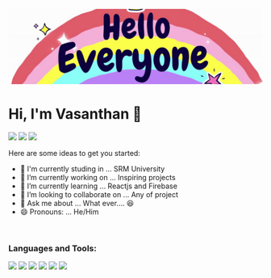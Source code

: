 <p>
  <img src="https://raw.githubusercontent.com/Vivekagent47/Vivekagent47/master/hello.svg">
</p>

# Hi, I'm Vasanthan 👋

[<img src="https://img.shields.io/badge/linkedin-%230077B5.svg?&style=for-the-badge&logo=linkedin&logoColor=white">](https://www.linkedin.com/in/vasanthan-prabhagaran-298123196/)
[<img src="https://img.shields.io/badge/instagram-%23E4405F.svg?&style=for-the-badge&logo=instagram&logoColor=white">](https://www.instagram.com/iamvasanthan/)
[<img src="https://img.shields.io/badge/Portfolio-%23000000.svg?&style=for-the-badge">](https://vasanthan-aka-maari.github.io/portfolio/#/)

Here are some ideas to get you started:
- :school: I'm currently studing in ... SRM University
- 🔭 I’m currently working on ... Inspiring projects
- 🌱 I’m currently learning ... Reactjs and Firebase
- 👯 I’m looking to collaborate on ... Any of project
- 💬 Ask me about ... What ever.... :laughing:
- 😄 Pronouns: ... He/Him
<br/>

### Languages and Tools:
<div display="flex">
  <img src="https://img.shields.io/badge/html5%20-%23E34F26.svg?&style=for-the-badge&logo=html5&logoColor=white">
  <img src="https://img.shields.io/badge/css3%20-%231572B6.svg?&style=for-the-badge&logo=css3&logoColor=white">
  <img src="https://img.shields.io/badge/javascript-%23F7DF1E.svg?&style=for-the-badge&logo=javascript&logoColor=black&labelColor=black">
  <img src="https://img.shields.io/badge/ubuntu-MSI%20GL63%208RC-%23dd4814.svg?&style=for-the-badge&logo=ubuntu&logoColor=white">
  <img src="https://img.shields.io/badge/python%20-%2314354C.svg?&style=for-the-badge&logo=python&logoColor=white">
  <img src="https://img.shields.io/badge/github%20-%23121011.svg?&style=for-the-badge&logo=github&logoColor=white"/>
 </div>
<br/>
